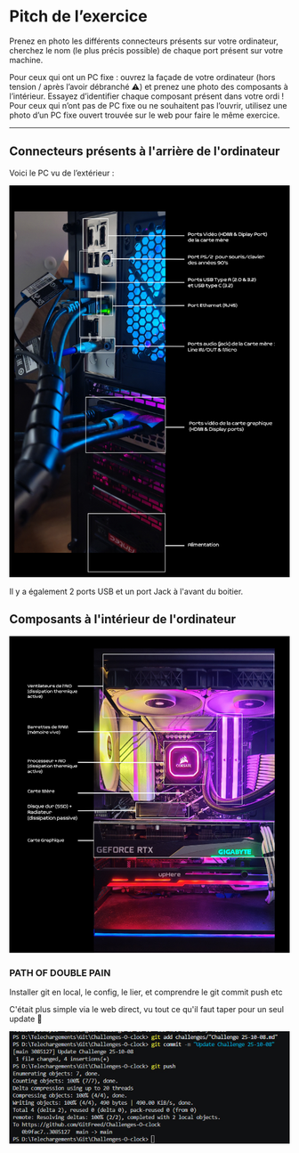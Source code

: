 # Pitch de l’exercice

Prenez en photo les différents connecteurs présents sur votre ordinateur, cherchez le nom (le plus précis possible) de chaque port présent sur votre machine.

Pour ceux qui ont un PC fixe : ouvrez la façade de votre ordinateur (hors tension / après l’avoir débranché ⚠️) et prenez une photo des composants à l’intérieur. Essayez d’identifier chaque composant présent dans votre ordi !
Pour ceux qui n’ont pas de PC fixe ou ne souhaitent pas l’ouvrir, utilisez une photo d’un PC fixe ouvert trouvée sur le web pour faire le même exercice.

---

## Connecteurs présents à l'arrière de l'ordinateur

Voici le PC vu de l’extérieur :

![Vue arrière du PC](../images/IMG_PC_BACK.jpg)

Il y a également 2 ports USB et un port Jack à l'avant du boitier.

## Composants à l'intérieur de l'ordinateur

![Vue intérieure du PC](../images/IMG_PC_INSIDE.jpg)

### PATH OF DOUBLE PAIN

Installer git en local, le config, le lier, et comprendre le git commit push etc 

C'était plus simple via le web direct, vu tout ce qu'il faut taper pour un seul update 🥵

![Screen Git Update](../images/SCREEN_GITUPDATE.jpg)

